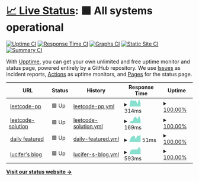 # [📈 Live Status](https://lucifer.ren/leetcode-pp-available/): <!--live status--> **🟩 All systems operational**

[![Uptime CI](https://github.com/azl397985856/leetcode-pp-available/workflows/Uptime%20CI/badge.svg)](https://github.com/azl397985856/leetcode-pp-available/actions?query=workflow%3A%22Uptime+CI%22)
[![Response Time CI](https://github.com/azl397985856/leetcode-pp-available/workflows/Response%20Time%20CI/badge.svg)](https://github.com/azl397985856/leetcode-pp-available/actions?query=workflow%3A%22Response+Time+CI%22)
[![Graphs CI](https://github.com/azl397985856/leetcode-pp-available/workflows/Graphs%20CI/badge.svg)](https://github.com/azl397985856/leetcode-pp-available/actions?query=workflow%3A%22Graphs+CI%22)
[![Static Site CI](https://github.com/azl397985856/leetcode-pp-available/workflows/Static%20Site%20CI/badge.svg)](https://github.com/azl397985856/leetcode-pp-available/actions?query=workflow%3A%22Static+Site+CI%22)
[![Summary CI](https://github.com/azl397985856/leetcode-pp-available/workflows/Summary%20CI/badge.svg)](https://github.com/azl397985856/leetcode-pp-available/actions?query=workflow%3A%22Summary+CI%22)

With [Upptime](https://upptime.js.org), you can get your own unlimited and free uptime monitor and status page, powered entirely by a GitHub repository. We use [Issues](https://github.com/upptime/upptime/issues) as incident reports, [Actions](https://github.com/azl397985856/leetcode-pp-available/actions) as uptime monitors, and [Pages](https://upptime.github.io/upptime) for the status page.

<!--start: status pages-->
<!-- This summary is generated by Upptime (https://github.com/upptime/upptime) -->
<!-- Do not edit this manually, your changes will be overwritten -->
<!-- prettier-ignore -->
| URL | Status | History | Response Time | Uptime |
| --- | ------ | ------- | ------------- | ------ |
| <img alt="" src="https://favicons.githubusercontent.com/leetcode-solution.cn" height="13"> [leetcode-pp](https://leetcode-solution.cn/) | 🟩 Up | [leetcode-pp.yml](https://github.com/azl397985856/leetcode-pp-available/commits/HEAD/history/leetcode-pp.yml) | <details><summary><img alt="Response time graph" src="./graphs/leetcode-pp/response-time-week.png" height="20"> 314ms</summary><br><a href="https://lucifer.ren/history/leetcode-pp"><img alt="Response time 317" src="https://img.shields.io/endpoint?url=https%3A%2F%2Fraw.githubusercontent.com%2Fazl397985856%2Fleetcode-pp-available%2FHEAD%2Fapi%2Fleetcode-pp%2Fresponse-time.json"></a><br><a href="https://lucifer.ren/history/leetcode-pp"><img alt="24-hour response time 209" src="https://img.shields.io/endpoint?url=https%3A%2F%2Fraw.githubusercontent.com%2Fazl397985856%2Fleetcode-pp-available%2FHEAD%2Fapi%2Fleetcode-pp%2Fresponse-time-day.json"></a><br><a href="https://lucifer.ren/history/leetcode-pp"><img alt="7-day response time 314" src="https://img.shields.io/endpoint?url=https%3A%2F%2Fraw.githubusercontent.com%2Fazl397985856%2Fleetcode-pp-available%2FHEAD%2Fapi%2Fleetcode-pp%2Fresponse-time-week.json"></a><br><a href="https://lucifer.ren/history/leetcode-pp"><img alt="30-day response time 317" src="https://img.shields.io/endpoint?url=https%3A%2F%2Fraw.githubusercontent.com%2Fazl397985856%2Fleetcode-pp-available%2FHEAD%2Fapi%2Fleetcode-pp%2Fresponse-time-month.json"></a><br><a href="https://lucifer.ren/history/leetcode-pp"><img alt="1-year response time 317" src="https://img.shields.io/endpoint?url=https%3A%2F%2Fraw.githubusercontent.com%2Fazl397985856%2Fleetcode-pp-available%2FHEAD%2Fapi%2Fleetcode-pp%2Fresponse-time-year.json"></a></details> | <details><summary><a href="https://lucifer.ren/history/leetcode-pp">100.00%</a></summary><a href="https://lucifer.ren/history/leetcode-pp"><img alt="All-time uptime 100.00%" src="https://img.shields.io/endpoint?url=https%3A%2F%2Fraw.githubusercontent.com%2Fazl397985856%2Fleetcode-pp-available%2FHEAD%2Fapi%2Fleetcode-pp%2Fuptime.json"></a><br><a href="https://lucifer.ren/history/leetcode-pp"><img alt="24-hour uptime 100.00%" src="https://img.shields.io/endpoint?url=https%3A%2F%2Fraw.githubusercontent.com%2Fazl397985856%2Fleetcode-pp-available%2FHEAD%2Fapi%2Fleetcode-pp%2Fuptime-day.json"></a><br><a href="https://lucifer.ren/history/leetcode-pp"><img alt="7-day uptime 100.00%" src="https://img.shields.io/endpoint?url=https%3A%2F%2Fraw.githubusercontent.com%2Fazl397985856%2Fleetcode-pp-available%2FHEAD%2Fapi%2Fleetcode-pp%2Fuptime-week.json"></a><br><a href="https://lucifer.ren/history/leetcode-pp"><img alt="30-day uptime 100.00%" src="https://img.shields.io/endpoint?url=https%3A%2F%2Fraw.githubusercontent.com%2Fazl397985856%2Fleetcode-pp-available%2FHEAD%2Fapi%2Fleetcode-pp%2Fuptime-month.json"></a><br><a href="https://lucifer.ren/history/leetcode-pp"><img alt="1-year uptime 100.00%" src="https://img.shields.io/endpoint?url=https%3A%2F%2Fraw.githubusercontent.com%2Fazl397985856%2Fleetcode-pp-available%2FHEAD%2Fapi%2Fleetcode-pp%2Fuptime-year.json"></a></details>
| <img alt="" src="https://favicons.githubusercontent.com/leetcode-solution-leetcode-pp.gitbook.io" height="13"> [leetcode-solution](https://leetcode-solution-leetcode-pp.gitbook.io/leetcode-solution/) | 🟩 Up | [leetcode-solution.yml](https://github.com/azl397985856/leetcode-pp-available/commits/HEAD/history/leetcode-solution.yml) | <details><summary><img alt="Response time graph" src="./graphs/leetcode-solution/response-time-week.png" height="20"> 169ms</summary><br><a href="https://lucifer.ren/history/leetcode-solution"><img alt="Response time 194" src="https://img.shields.io/endpoint?url=https%3A%2F%2Fraw.githubusercontent.com%2Fazl397985856%2Fleetcode-pp-available%2FHEAD%2Fapi%2Fleetcode-solution%2Fresponse-time.json"></a><br><a href="https://lucifer.ren/history/leetcode-solution"><img alt="24-hour response time 124" src="https://img.shields.io/endpoint?url=https%3A%2F%2Fraw.githubusercontent.com%2Fazl397985856%2Fleetcode-pp-available%2FHEAD%2Fapi%2Fleetcode-solution%2Fresponse-time-day.json"></a><br><a href="https://lucifer.ren/history/leetcode-solution"><img alt="7-day response time 169" src="https://img.shields.io/endpoint?url=https%3A%2F%2Fraw.githubusercontent.com%2Fazl397985856%2Fleetcode-pp-available%2FHEAD%2Fapi%2Fleetcode-solution%2Fresponse-time-week.json"></a><br><a href="https://lucifer.ren/history/leetcode-solution"><img alt="30-day response time 194" src="https://img.shields.io/endpoint?url=https%3A%2F%2Fraw.githubusercontent.com%2Fazl397985856%2Fleetcode-pp-available%2FHEAD%2Fapi%2Fleetcode-solution%2Fresponse-time-month.json"></a><br><a href="https://lucifer.ren/history/leetcode-solution"><img alt="1-year response time 194" src="https://img.shields.io/endpoint?url=https%3A%2F%2Fraw.githubusercontent.com%2Fazl397985856%2Fleetcode-pp-available%2FHEAD%2Fapi%2Fleetcode-solution%2Fresponse-time-year.json"></a></details> | <details><summary><a href="https://lucifer.ren/history/leetcode-solution">100.00%</a></summary><a href="https://lucifer.ren/history/leetcode-solution"><img alt="All-time uptime 100.00%" src="https://img.shields.io/endpoint?url=https%3A%2F%2Fraw.githubusercontent.com%2Fazl397985856%2Fleetcode-pp-available%2FHEAD%2Fapi%2Fleetcode-solution%2Fuptime.json"></a><br><a href="https://lucifer.ren/history/leetcode-solution"><img alt="24-hour uptime 100.00%" src="https://img.shields.io/endpoint?url=https%3A%2F%2Fraw.githubusercontent.com%2Fazl397985856%2Fleetcode-pp-available%2FHEAD%2Fapi%2Fleetcode-solution%2Fuptime-day.json"></a><br><a href="https://lucifer.ren/history/leetcode-solution"><img alt="7-day uptime 100.00%" src="https://img.shields.io/endpoint?url=https%3A%2F%2Fraw.githubusercontent.com%2Fazl397985856%2Fleetcode-pp-available%2FHEAD%2Fapi%2Fleetcode-solution%2Fuptime-week.json"></a><br><a href="https://lucifer.ren/history/leetcode-solution"><img alt="30-day uptime 100.00%" src="https://img.shields.io/endpoint?url=https%3A%2F%2Fraw.githubusercontent.com%2Fazl397985856%2Fleetcode-pp-available%2FHEAD%2Fapi%2Fleetcode-solution%2Fuptime-month.json"></a><br><a href="https://lucifer.ren/history/leetcode-solution"><img alt="1-year uptime 100.00%" src="https://img.shields.io/endpoint?url=https%3A%2F%2Fraw.githubusercontent.com%2Fazl397985856%2Fleetcode-pp-available%2FHEAD%2Fapi%2Fleetcode-solution%2Fuptime-year.json"></a></details>
| <img alt="" src="https://favicons.githubusercontent.com/leetcode-solution-leetcode-pp.gitbook.io" height="13"> [daily featured](https://leetcode-solution-leetcode-pp.gitbook.io/mz-ri-yi-jm/readme) | 🟩 Up | [daily-featured.yml](https://github.com/azl397985856/leetcode-pp-available/commits/HEAD/history/daily-featured.yml) | <details><summary><img alt="Response time graph" src="./graphs/daily-featured/response-time-week.png" height="20"> 51ms</summary><br><a href="https://lucifer.ren/history/daily-featured"><img alt="Response time 66" src="https://img.shields.io/endpoint?url=https%3A%2F%2Fraw.githubusercontent.com%2Fazl397985856%2Fleetcode-pp-available%2FHEAD%2Fapi%2Fdaily-featured%2Fresponse-time.json"></a><br><a href="https://lucifer.ren/history/daily-featured"><img alt="24-hour response time 64" src="https://img.shields.io/endpoint?url=https%3A%2F%2Fraw.githubusercontent.com%2Fazl397985856%2Fleetcode-pp-available%2FHEAD%2Fapi%2Fdaily-featured%2Fresponse-time-day.json"></a><br><a href="https://lucifer.ren/history/daily-featured"><img alt="7-day response time 51" src="https://img.shields.io/endpoint?url=https%3A%2F%2Fraw.githubusercontent.com%2Fazl397985856%2Fleetcode-pp-available%2FHEAD%2Fapi%2Fdaily-featured%2Fresponse-time-week.json"></a><br><a href="https://lucifer.ren/history/daily-featured"><img alt="30-day response time 66" src="https://img.shields.io/endpoint?url=https%3A%2F%2Fraw.githubusercontent.com%2Fazl397985856%2Fleetcode-pp-available%2FHEAD%2Fapi%2Fdaily-featured%2Fresponse-time-month.json"></a><br><a href="https://lucifer.ren/history/daily-featured"><img alt="1-year response time 66" src="https://img.shields.io/endpoint?url=https%3A%2F%2Fraw.githubusercontent.com%2Fazl397985856%2Fleetcode-pp-available%2FHEAD%2Fapi%2Fdaily-featured%2Fresponse-time-year.json"></a></details> | <details><summary><a href="https://lucifer.ren/history/daily-featured">100.00%</a></summary><a href="https://lucifer.ren/history/daily-featured"><img alt="All-time uptime 100.00%" src="https://img.shields.io/endpoint?url=https%3A%2F%2Fraw.githubusercontent.com%2Fazl397985856%2Fleetcode-pp-available%2FHEAD%2Fapi%2Fdaily-featured%2Fuptime.json"></a><br><a href="https://lucifer.ren/history/daily-featured"><img alt="24-hour uptime 100.00%" src="https://img.shields.io/endpoint?url=https%3A%2F%2Fraw.githubusercontent.com%2Fazl397985856%2Fleetcode-pp-available%2FHEAD%2Fapi%2Fdaily-featured%2Fuptime-day.json"></a><br><a href="https://lucifer.ren/history/daily-featured"><img alt="7-day uptime 100.00%" src="https://img.shields.io/endpoint?url=https%3A%2F%2Fraw.githubusercontent.com%2Fazl397985856%2Fleetcode-pp-available%2FHEAD%2Fapi%2Fdaily-featured%2Fuptime-week.json"></a><br><a href="https://lucifer.ren/history/daily-featured"><img alt="30-day uptime 100.00%" src="https://img.shields.io/endpoint?url=https%3A%2F%2Fraw.githubusercontent.com%2Fazl397985856%2Fleetcode-pp-available%2FHEAD%2Fapi%2Fdaily-featured%2Fuptime-month.json"></a><br><a href="https://lucifer.ren/history/daily-featured"><img alt="1-year uptime 100.00%" src="https://img.shields.io/endpoint?url=https%3A%2F%2Fraw.githubusercontent.com%2Fazl397985856%2Fleetcode-pp-available%2FHEAD%2Fapi%2Fdaily-featured%2Fuptime-year.json"></a></details>
| <img alt="" src="https://favicons.githubusercontent.com/lucifer.ren" height="13"> [lucifer's blog](https://lucifer.ren/blog/) | 🟩 Up | [lucifer-s-blog.yml](https://github.com/azl397985856/leetcode-pp-available/commits/HEAD/history/lucifer-s-blog.yml) | <details><summary><img alt="Response time graph" src="./graphs/lucifer-s-blog/response-time-week.png" height="20"> 593ms</summary><br><a href="https://lucifer.ren/history/lucifer-s-blog"><img alt="Response time 855" src="https://img.shields.io/endpoint?url=https%3A%2F%2Fraw.githubusercontent.com%2Fazl397985856%2Fleetcode-pp-available%2FHEAD%2Fapi%2Flucifer-s-blog%2Fresponse-time.json"></a><br><a href="https://lucifer.ren/history/lucifer-s-blog"><img alt="24-hour response time 553" src="https://img.shields.io/endpoint?url=https%3A%2F%2Fraw.githubusercontent.com%2Fazl397985856%2Fleetcode-pp-available%2FHEAD%2Fapi%2Flucifer-s-blog%2Fresponse-time-day.json"></a><br><a href="https://lucifer.ren/history/lucifer-s-blog"><img alt="7-day response time 593" src="https://img.shields.io/endpoint?url=https%3A%2F%2Fraw.githubusercontent.com%2Fazl397985856%2Fleetcode-pp-available%2FHEAD%2Fapi%2Flucifer-s-blog%2Fresponse-time-week.json"></a><br><a href="https://lucifer.ren/history/lucifer-s-blog"><img alt="30-day response time 855" src="https://img.shields.io/endpoint?url=https%3A%2F%2Fraw.githubusercontent.com%2Fazl397985856%2Fleetcode-pp-available%2FHEAD%2Fapi%2Flucifer-s-blog%2Fresponse-time-month.json"></a><br><a href="https://lucifer.ren/history/lucifer-s-blog"><img alt="1-year response time 855" src="https://img.shields.io/endpoint?url=https%3A%2F%2Fraw.githubusercontent.com%2Fazl397985856%2Fleetcode-pp-available%2FHEAD%2Fapi%2Flucifer-s-blog%2Fresponse-time-year.json"></a></details> | <details><summary><a href="https://lucifer.ren/history/lucifer-s-blog">100.00%</a></summary><a href="https://lucifer.ren/history/lucifer-s-blog"><img alt="All-time uptime 100.00%" src="https://img.shields.io/endpoint?url=https%3A%2F%2Fraw.githubusercontent.com%2Fazl397985856%2Fleetcode-pp-available%2FHEAD%2Fapi%2Flucifer-s-blog%2Fuptime.json"></a><br><a href="https://lucifer.ren/history/lucifer-s-blog"><img alt="24-hour uptime 100.00%" src="https://img.shields.io/endpoint?url=https%3A%2F%2Fraw.githubusercontent.com%2Fazl397985856%2Fleetcode-pp-available%2FHEAD%2Fapi%2Flucifer-s-blog%2Fuptime-day.json"></a><br><a href="https://lucifer.ren/history/lucifer-s-blog"><img alt="7-day uptime 100.00%" src="https://img.shields.io/endpoint?url=https%3A%2F%2Fraw.githubusercontent.com%2Fazl397985856%2Fleetcode-pp-available%2FHEAD%2Fapi%2Flucifer-s-blog%2Fuptime-week.json"></a><br><a href="https://lucifer.ren/history/lucifer-s-blog"><img alt="30-day uptime 100.00%" src="https://img.shields.io/endpoint?url=https%3A%2F%2Fraw.githubusercontent.com%2Fazl397985856%2Fleetcode-pp-available%2FHEAD%2Fapi%2Flucifer-s-blog%2Fuptime-month.json"></a><br><a href="https://lucifer.ren/history/lucifer-s-blog"><img alt="1-year uptime 100.00%" src="https://img.shields.io/endpoint?url=https%3A%2F%2Fraw.githubusercontent.com%2Fazl397985856%2Fleetcode-pp-available%2FHEAD%2Fapi%2Flucifer-s-blog%2Fuptime-year.json"></a></details>

<!--end: status pages-->

[**Visit our status website →**](https://lucifer.ren/leetcode-pp-available/)
